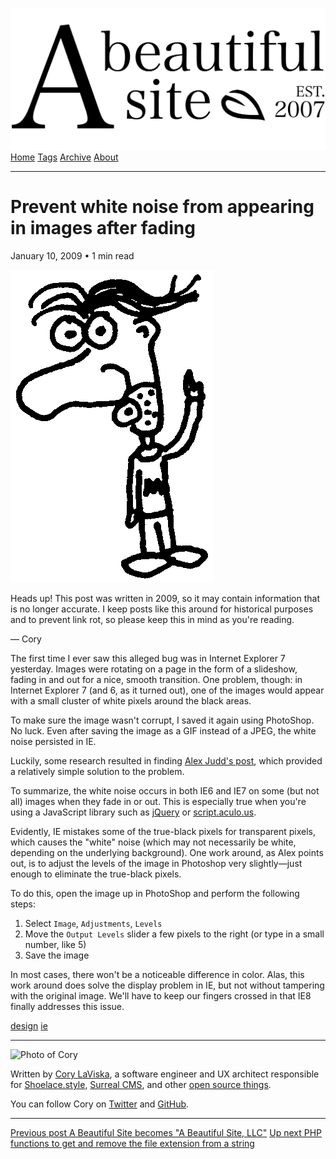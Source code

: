 <a href="../../index.html" class="header-link"><img src="../../images/logos/wordmark.svg" alt="A Beautiful Site" class="wordmark" /></a> <a href="../../index.html" class="nav-item">Home</a> <a href="../../tags/index.html" class="nav-item">Tags</a> <a href="../index.html" class="nav-item">Archive</a> <a href="../../about/index.html" class="nav-item">About</a>

------------------------------------------------------------------------

Prevent white noise from appearing in images after fading
=========================================================

January 10, 2009 • 1 min read

![A drawing of a cartoon man pointing upwards](../../images/artwork/pointer.gif)

Heads up! This post was written in 2009, so it may contain information that is no longer accurate. I keep posts like this around for historical purposes and to prevent link rot, so please keep this in mind as you're reading.

— Cory

The first time I ever saw this alleged bug was in Internet Explorer 7 yesterday. Images were rotating on a page in the form of a slideshow, fading in and out for a nice, smooth transition. One problem, though: in Internet Explorer 7 (and 6, as it turned out), one of the images would appear with a small cluster of white pixels around the black areas.

To make sure the image wasn't corrupt, I saved it again using PhotoShop. No luck. Even after saving the image as a GIF instead of a JPEG, the white noise persisted in IE.

Luckily, some research resulted in finding [Alex Judd's post](http://www.alexjudd.com/?p=5), which provided a relatively simple solution to the problem.

To summarize, the white noise occurs in both IE6 and IE7 on some (but not all) images when they fade in or out. This is especially true when you're using a JavaScript library such as [jQuery](http://jquery.com/) or [script.aculo.us](http://script.aculo.us/).

Evidently, IE mistakes some of the true-black pixels for transparent pixels, which causes the "white" noise (which may not necessarily be white, depending on the underlying background). One work around, as Alex points out, is to adjust the levels of the image in Photoshop very slightly—just enough to eliminate the true-black pixels.

To do this, open the image up in PhotoShop and perform the following steps:

1.  Select `Image`, `Adjustments`, `Levels`
2.  Move the `Output Levels` slider a few pixels to the right (or type in a small number, like 5)
3.  Save the image

In most cases, there won't be a noticeable difference in color. Alas, this work around does solve the display problem in IE, but not without tampering with the original image. We'll have to keep our fingers crossed in that IE8 finally addresses this issue.

<a href="../../tags/design/index.html" class="post-tag">design</a> <a href="../../tags/ie/index.html" class="post-tag">ie</a>

------------------------------------------------------------------------

<img src="http://0.gravatar.com/avatar/bf1b3b95fd5b096a3592247c29667b33?s=512" alt="Photo of Cory" class="avatar avatar-small" />

Written by [Cory LaViska](../../index-4.html), a software engineer and UX architect responsible for [Shoelace.style](https://shoelace.style/), [Surreal CMS](https://www.surrealcms.com/), and other [open source things](https://github.com/claviska).

You can follow Cory on [Twitter](https://twitter.com/claviska) and [GitHub](https://github.com/claviska).

------------------------------------------------------------------------

<a href="../abs-becomes-abs-llc/index.html" class="post-nav-previous"><span class="small">Previous post</span> A Beautiful Site becomes "A Beautiful Site, LLC"</a> <a href="../php-functions-to-get-and-remove-the-file-extension-from-a-string/index.html" class="post-nav-next"><span class="small">Up next</span> PHP functions to get and remove the file extension from a string</a>
